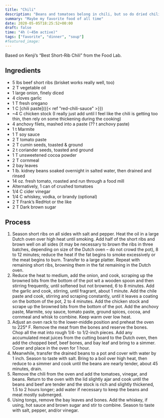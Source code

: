 ```yaml
---
title: "Chili"
description: "Beans and tomatoes belong in chili, but so do dried chilis"
summary: "Maybe my favorite food of all time"
date: 2020-05-05T18:25:52+00:00
draft: false
time: "4h (~45m active)"
tags: ["favorite", "dinner", "soup"]
#featured_image: 
---
```


Based on Kenji’s “Best Short-Rib Chili” from the Food Lab.

## Ingredients

- 5 lbs beef short ribs (brisket works really well, too)
- 2 T vegetable oil
- 1 large onion, finely diced
- 4 cloves garlic
- 1 T fresh oregano
- 1 C [chili paste]({{< ref "red-chili-sauce" >}})
- ~4 C chicken stock (I really just add until I feel like the chili is getting too thin, then rely on some thickening during the cooking)
- 4 anchovy filets, mashed into a paste (?? t anchovy paste)
- 1 t Marmite
- 1 T soy sauce
- 2 T tomato paste
- 2 T cumin seeds, toasted & ground
- 2 t coriander seeds, toasted and ground
- 1 T unsweetened cocoa powder
- 2 T cornmeal
- 2 bay leaves
- 1 lb. kidney beans soaked overnight in salted water, then drained and rinsed
- 14 oz. fresh tomato, roasted and run through a food mill
- Alternatively, 1 can of crushed tomatoes
- 1/4 C cider vinegar
- 1/4 C whiskey, vodka, or brandy (optional)
- 2 T Frank’s RedHot or the like
- 2 T Dark brown sugar

## Process

1. Season short ribs on all sides with salt and pepper. Heat the oil in a large Dutch oven over high heat until smoking. Add half of the short ribs and brown well on all sides (it may be necessary to brown the ribs in three batches, depending on size of the Dutch oven – do not crowd the pot), 8 to 12 minutes; reduce the heat if the fat begins to smoke excessively or the meat begins to burn. Transfer to a large platter. Repeat with remaining short ribs, browning them in the fat remaining in the Dutch oven.
1. Reduce the heat to medium, add the onion, and cook, scraping up the browned bits from the bottom of the pot wit a wooden spoon and then stirring frequently, until softened but not browned, 6 to 8 minutes. Add the garlic and cook, stirring, until fragrant, about 1 minute. Add the chile paste and cook, stirring and scraping constantly, until it leaves a coating on the bottom of the pot, 2 to 4 minutes. Add the chicken stock and scrape up the browned bits from the bottom of the pot. Add the anchovy paste, Marmite, soy sauce, tomato paste, ground spices, cocoa, and cornmeal and whisk to combine. Keep warm over low heat.
1. Adjust an oven rack to the lower-middle position and preheat the oven to 225° F. Remove the meat from the bones and reserve the bones. Chop all the mat into rough 1/4- to 1/2-inch pieces. Add any accumulated meat juices from the cutting board to the Dutch oven, then add the chopped beef, beef bones, and bay leaf and bring to a simmer. Cover and place in the oven for 1 hour.
1. Meanwhile, transfer the drained beans to a pot and cover with water by 1 inch. Season to taste with salt. Bring to a boil over high heat, then reduce to a simmer and cook until the beans are nearly tender, about 45 minutes, drain.
1. Remove the chili from the oven and add the tomatoes, vinegar, and beans. Return to the oven with the lid slightly ajar and cook until the beans and beef are tender and the stock is rich and slightly thickened, 1.5 to 2 hours longer; add water if necessary to keep the beans and meat mostly submerged.
1. Using tongs, remove the bay leaves and bones. Add the whiskey, if using, hot sauce and brown sugar and stir to combine. Season to taste with salt, pepper, and/or vinegar.
